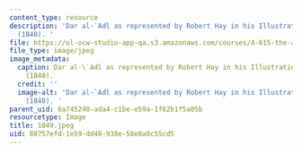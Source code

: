 ```yaml
---
content_type: resource
description: 'Dar al-`Adl as represented by Robert Hay in his Illustrations of Cairo
  (1840). '
file: https://ol-ocw-studio-app-qa.s3.amazonaws.com/courses/4-615-the-architecture-of-cairo-spring-2002/88757efd1e59dd48938e58e8a0c55cd5_1049.jpeg
file_type: image/jpeg
image_metadata:
  caption: Dar al-\`Adl as represented by Robert Hay in his Illustrations of Cairo
    (1840).
  credit: ''
  image-alt: 'Dar al-`Adl as represented by Robert Hay in his Illustrations of Cairo
    (1840). '
parent_uid: 6a745240-ada4-c1be-e59a-1f62b1f5a05b
resourcetype: Image
title: 1049.jpeg
uid: 88757efd-1e59-dd48-938e-58e8a0c55cd5
---
```


